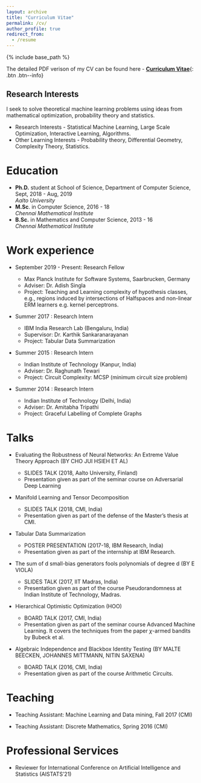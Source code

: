 ```yaml
---
layout: archive
title: "Curriculum Vitae"
permalink: /cv/
author_profile: true
redirect_from:
  - /resume
---
```


{% include base_path %}

The detailed PDF verison of my CV can be found here - [__Curriculum Vitae__](\files\Akash_Kumar_shortcv.pdf){: .btn .btn--info}

Research Interests
------
I seek to solve theoretical machine learning problems using ideas from mathematical optimization, probability theory and statistics.

* Research Interests - Statistical Machine Learning, Large Scale Optimization, Interactive Learning, Algorithms. 
* Other Learning Interests - Probability theory, Differential Geometry, Complexity Theory, Statistics.

Education
======
* **Ph.D.** student at School of Science, Department of Computer Science, Sept, 2018 - Aug, 2019<br>
<i>Aalto University</i><br>
* **M.Sc**. in Computer Science, 2016 - 18<br>
<i>Chennai Mathematical Institute</i>
* **B.Sc.** in Mathematics and Computer Science, 2013 - 16<br>
<i>Chennai Mathematical Institute</i>

Work experience
======
* September 2019 - Present: Research Fellow
  * Max Planck Institute for Software Systems, Saarbrucken, Germany
  * Adviser: Dr. Adish Singla 
  * Project: Teaching and Learning complexity of hypothesis classes, e.g., regions induced by intersections of Halfspaces and non-linear ERM learners e.g. kernel perceptrons.

* Summer 2017 : Research Intern
  * IBM India Research Lab (Bengaluru, India)
  * Supervisor: Dr. Karthik Sankaranarayanan
  * Project: Tabular Data Summarization
  
* Summer 2015 : Research Intern
  * Indian Institute of Technology (Kanpur, India)
  * Adviser: Dr. Raghunath Tewari
  * Project: Circuit Complexity: MCSP (minimum circuit size problem)
  
* Summer 2014 : Research Intern
  * Indian Institute of Technology (Delhi, India)
  * Adviser: Dr. Amitabha Tripathi
  * Project: Graceful Labelling of Complete Graphs
  
Talks
======

* Evaluating the Robustness of Neural Networks: An Extreme Value Theory Approach (BY CHO JUI HSIEH ET AL)
  * SLIDES TALK (2018, Aalto University, Finland) 
  * Presentation given as part of the seminar course on Adversarial Deep Learning
  
* Manifold Learning and Tensor Decomposition
  * SLIDES TALK (2018,  CMI, India)
  * Presentation given as part of the defense of the Master’s thesis at CMI.
  
* Tabular Data Summarization
  * POSTER PRESENTATION (2017-18, IBM Research, India)
  * Presentation given as part of the internship at IBM Research.
  
* The sum of d small-bias generators fools polynomials of degree d (BY E VIOLA)
  * SLIDES TALK (2017, IIT Madras, India)
  * Presentation given as part of the course Pseudorandomness at Indian Institute of Technology, Madras.
    
* Hierarchical Optimistic Optimization (HOO)
  * BOARD TALK (2017, CMI, India)
  * Presentation given as part of the seminar course Advanced Machine Learning. It covers the techniques from the paper $\chi$-armed bandits by Bubeck et al.
  
* Algebraic Independence and Blackbox Identity Testing (BY MALTE BEECKEN, JOHANNES MITTMANN, NITIN SAXENA)
  * BOARD TALK (2016, CMI, India)
  * Presentation given as part of the course Arithmetic Circuits.
  
Teaching
======
  
* Teaching Assistant: Machine Learning and Data mining, Fall 2017 (CMI)

* Teaching Assistant: Discrete Mathematics, Spring 2016 (CMI)
  
Professional Services
======
* Reviewer for International Conference on Artificial Intelligence and Statistics (AISTATS’21) 
